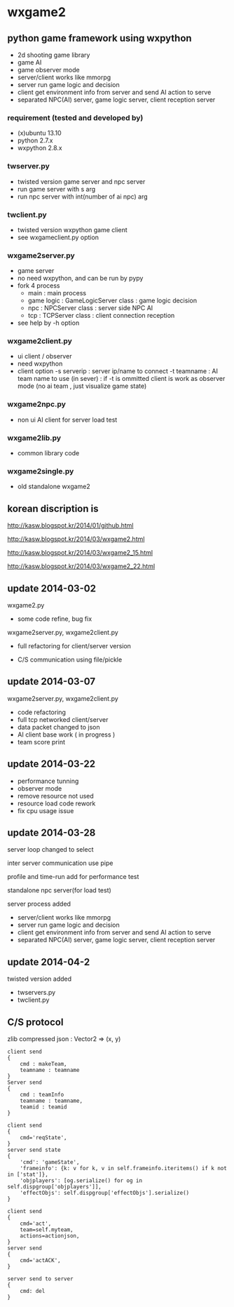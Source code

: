 # wxgame2

## python game framework using wxpython

- 2d shooting game library
- game AI 
- game observer mode
- server/client works like mmorpg 
- server run game logic and decision 
- client get environment info from server and send AI action to serve
- separated NPC(AI) server, game logic server, client reception server

### requirement (tested and developed by)

- (x)ubuntu 13.10 
- python 2.7.x
- wxpython 2.8.x


### twserver.py 

- twisted version game server and npc server
- run game server with s arg
- run npc server with int(number of ai npc) arg

### twclient.py

- twisted version wxpython game client 
- see wxgameclient.py option 

### wxgame2server.py

- game server
- no need wxpython, and can be run by pypy
- fork 4 process
	- main : main process
	- game logic : GameLogicServer class : game logic decision 
	- npc : NPCServer class : server side NPC AI 
	- tcp : TCPServer class : client connection reception 
- see help by -h option

### wxgame2client.py

- ui client / observer
- need wxpython 
- client option
	-s serverip
	: server ip/name to connect
	-t teamname
	: AI team name to use (in sever)
	: if -t is ommitted client is work as observer mode (no ai team , just visualize game state)

### wxgame2npc.py

- non ui AI client for server load test 

### wxgame2lib.py

- common library code

### wxgame2single.py

- old standalone wxgame2 

## korean discription is

http://kasw.blogspot.kr/2014/01/github.html

http://kasw.blogspot.kr/2014/03/wxgame2.html

http://kasw.blogspot.kr/2014/03/wxgame2_15.html

http://kasw.blogspot.kr/2014/03/wxgame2_22.html

## update 2014-03-02

wxgame2.py

- some code refine, bug fix

wxgame2server.py, wxgame2client.py

- full refactoring for client/server version

- C/S communication using file/pickle


## update 2014-03-07

wxgame2server.py, wxgame2client.py

- code refactoring
- full tcp networked client/server
- data packet changed to json
- AI client base work ( in progress )
- team score print


## update 2014-03-22

- performance tunning
- observer mode
- remove resource not used
- resource load code rework
- fix cpu usage issue


## update 2014-03-28

server loop changed to select 

inter server communication use pipe 

profile and time-run add for performance test 

standalone npc server(for load test)

server process added

- server/client works like mmorpg 
- server run game logic and decision 
- client get environment info from server and send AI action to serve
- separated NPC(AI) server, game logic server, client reception server

## update 2014-04-2

twisted version added 

- twservers.py 
- twclient.py 


## C/S protocol

zlib compressed json : Vector2 => (x, y)

	client send
	{
		cmd : makeTeam,
		teamname : teamname
	}
	Server send
	{
		cmd : teamInfo
		teamname : teamname,
		teamid : teamid
	}

	client send
	{
		cmd='reqState',
	}
	server send state
	{
		'cmd': 'gameState',
		'frameinfo': {k: v for k, v in self.frameinfo.iteritems() if k not in ['stat']},
		'objplayers': [og.serialize() for og in self.dispgroup['objplayers']],
		'effectObjs': self.dispgroup['effectObjs'].serialize()
	}

	client send
	{
		cmd='act',
		team=self.myteam,
		actions=actionjson,
	}
	server send
	{
		cmd='actACK',
	}

	server send to server
	{
		cmd: del
	}
